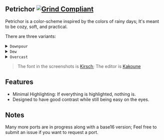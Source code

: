 ## Petrichor [![Grind Compliant](https://img.shields.io/badge/Grind-Compliant-blue)](https://github.com/grindhousedev/grindlines)

Petrichor is a color-scheme inspired by the colors of rainy days; It's meant to be cozy, soft, and practical. 

There are three variants:
<details>
  <summary><code>Downpour</code></summary>
   
  ![petrichor-downpour](https://github.com/user-attachments/assets/93d05db2-a187-42e8-9037-1aee57737dbc)

</details>

<details>
  <summary><code>Dew</code></summary>
   
  ![petrichor-dew](https://github.com/user-attachments/assets/80083ba5-5050-4af7-b3ed-04fa245208b3)

</details>

<details>
  <summary><code>Overcast</code></summary>
   
  ![petrichor-overcast](https://github.com/user-attachments/assets/bfae1eeb-359b-4873-ae87-a9161329679b)

</details>

> The font in the screenshots is [Kirsch](https://github.com/molarmanful/kirsch); The editor is [Kakoune](https://kakoune.org/)

## Features
- Minimal Highlighting: If everything is highlighted, nothing is.
- Designed to have good contrast while still being easy on the eyes.

## Notes
Many more ports are in progress along with a base16 version; Feel free to submit an issue if you want to request a port.
